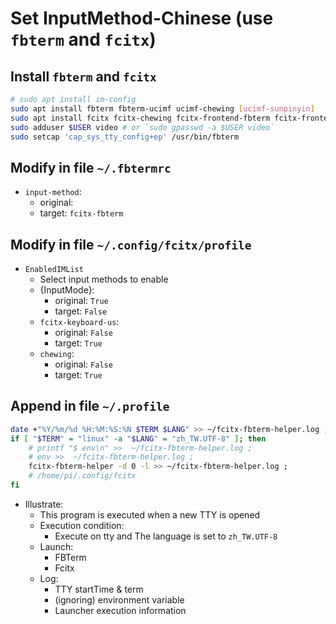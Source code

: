 # Set InputMethod-Chinese (use `fbterm` and `fcitx`)
## Install `fbterm` and `fcitx`
```bash
# sudo apt install im-config
sudo apt install fbterm fbterm-ucimf ucimf-chewing [ucimf-sunpinyin]
sudo apt install fcitx fcitx-chewing fcitx-frontend-fbterm fcitx-frontend-all
sudo adduser $USER video # or `sudo gpasswd -a $USER video`
sudo setcap 'cap_sys_tty_config+ep' /usr/bin/fbterm
```
## Modify in file `~/.fbtermrc`
- `input-method`: 
  - original: 
  - target: `fcitx-fbterm`
## Modify in file `~/.config/fcitx/profile`
- `EnabledIMList`
  - Select input methods to enable
  - {InputMode}: 
    - original: `True`
    - target: `False`
  - `fcitx-keyboard-us`: 
    - original: `False`
    - target: `True`
  - `chewing`: 
    - original: `False`
    - target: `True`
## Append in file `~/.profile`
```bash
date +"%Y/%m/%d %H:%M:%S:%N $TERM $LANG" >> ~/fcitx-fbterm-helper.log ;
if [ "$TERM" = "linux" -a "$LANG" = "zh_TW.UTF-8" ]; then
    # printf "$ env\n" >>  ~/fcitx-fbterm-helper.log ;
    # env >>  ~/fcitx-fbterm-helper.log ;
    fcitx-fbterm-helper -d 0 -l >> ~/fcitx-fbterm-helper.log ;
    # /home/pi/.config/fcitx
fi
```
- Illustrate: 
  - This program is executed when a new TTY is opened
  - Execution condition:
    - Execute on tty and The language is set to `zh_TW.UTF-8`
  - Launch: 
    - FBTerm
    - Fcitx
  - Log:
    - TTY startTime & term
    - (ignoring) environment variable
    - Launcher execution information